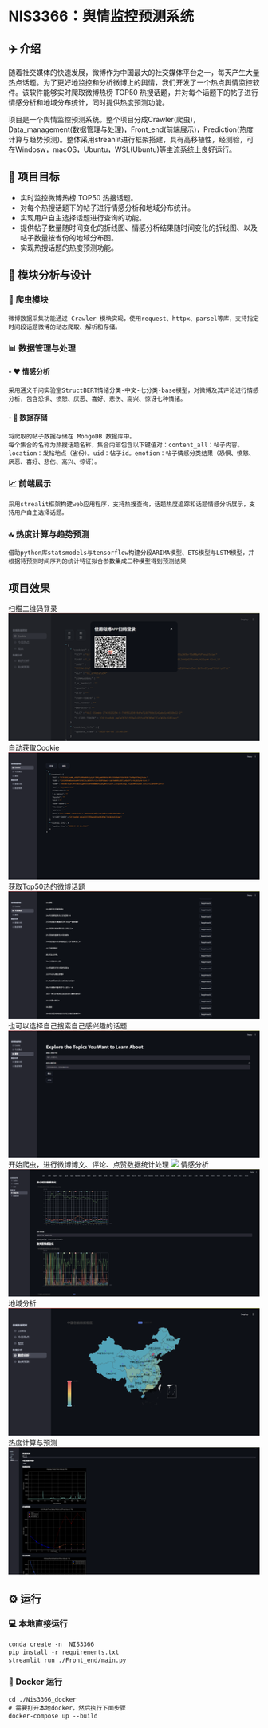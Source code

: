 # NIS3366：舆情监控预测系统
## ✈️ 介绍
随着社交媒体的快速发展，微博作为中国最大的社交媒体平台之一，每天产生大量热点话题。为了更好地监控和分析微博上的舆情，我们开发了一个热点舆情监控软件。该软件能够实时爬取微博热榜 TOP50 热搜话题，并对每个话题下的帖子进行情感分析和地域分布统计，同时提供热度预测功能。

项目是一个舆情监控预测系统。整个项目分成Crawler(爬虫)，Data_management(数据管理与处理)，Front_end(前端展示)，Prediction(热度计算与趋势预测)。整体采用streanlit进行框架搭建，具有高移植性，经测验，可在Windosw，macOS，Ubuntu，WSL(Ubuntu)等主流系统上良好运行。
## 🎯 项目目标
- 实时监控微博热榜 TOP50 热搜话题。
- 对每个热搜话题下的帖子进行情感分析和地域分布统计。
- 实现用户自主选择话题进行查询的功能。
- 提供帖子数量随时间变化的折线图、情感分析结果随时间变化的折线图、以及帖子数量按省份的地域分布图。
- 实现热搜话题的热度预测功能。
## 🧩 模块分析与设计
### 🐛 爬虫模块
    微博数据采集功能通过 Crawler 模块实现，使用request、httpx、parsel等库，支持指定时间段话题微博的动态爬取、解析和存储。
### 📊 数据管理与处理
#### - ❤️ 情感分析
    采用通义千问实验室StructBERT情绪分类-中文-七分类-base模型，对微博及其评论进行情感分析，包含恐惧、愤怒、厌恶、喜好、悲伤、高兴、惊讶七种情绪。
#### - 🫙 数据存储
    将爬取的帖子数据存储在 MongoDB 数据库中。
    每个集合的名称为热搜话题名称，集合内部包含以下键值对：content_all：帖子内容。location：发帖地点（省份）。uid：帖子id。emotion：帖子情感分类结果（恐惧、愤怒、厌恶、喜好、悲伤、高兴、惊讶）。
### 📈 前端展示
    采用strealit框架构建web应用程序，支持热搜查询，话题热度追踪和话题情感分析展示，支持用户自主选择话题。
### 🔝 热度计算与趋势预测
    借助python库statsmodels与tensorflow构建分段ARIMA模型、ETS模型与LSTM模型，并根据待预测时间序列的统计特征拟合参数集成三种模型得到预测结果
## 项目效果
扫描二维码登录
![](readme_images/qrcode.jpg)
自动获取Cookie
![](readme_images/cookie.jpg)
获取Top50热的微博话题
![](readme_images/top50.jpg)
也可以选择自己搜索自己感兴趣的话题
![](readme_images/search.jpg)
开始爬虫，进行微博博文、评论、点赞数据统计处理
![](readme_images/statistic.jpg)
情感分析
![](readme_images/emotion.jpg)
地域分析
![](readme_images/map.jpg)
热度计算与预测
![](readme_images/prediction.jpg)
## ⚙️ 运行
### 💻 本地直接运行
    conda create -n  NIS3366
    pip install -r requirements.txt
    streamlit run ./Front_end/main.py
### 🐳 Docker 运行
    cd ./Nis3366_docker
    # 需要打开本地docker，然后执行下面步骤
    docker-compose up --build

